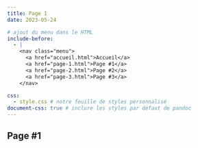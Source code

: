 ```yaml
---
title: Page 1
date: 2023-05-24

# ajout du menu dans le HTML
include-before: 
  - |
    <nav class="menu">
      <a href="accueil.html">Accueil</a>
      <a href="page-1.html">Page #1</a>
      <a href="page-2.html">Page #2</a>
      <a href="page-3.html">Page #3</a>
    </nav>

css:
  - style.css # notre feuille de styles personnalisé
document-css: true # inclure les styles par défaut de pandoc
---
```


## Page #1
